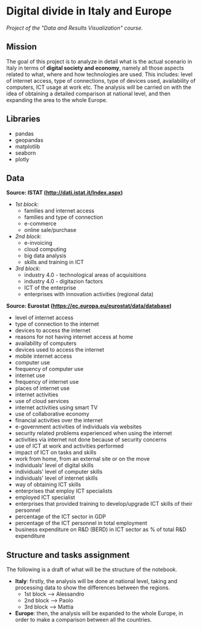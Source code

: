 # Digital divide in Italy and Europe
*Project of the "Data and Results Visualization" course.*

## Mission
The goal of this project is to analyze in detail what is the actual scenario in Italy in terms of **digital society and economy**, namely all those aspects related to what, where and how technologies are used. This includes: level of internet access, type of connections, type of devices used, availability of computers, ICT usage at work etc. The analysis will be carried on with the idea of obtaining a detailed comparison at national level, and then expanding the area to the whole Europe.

## Libraries
- pandas
 - geopandas
 - matplotlib
 - seaborn
 - plotly

## Data

**Source: ISTAT (http://dati.istat.it/Index.aspx)**
- *1st block*:
    - families and internet access
    - families and type of connection
    - e-commerce
    - online sale/purchase
- *2nd block*:
    - e-invoicing
    - cloud computing
    - big data analysis
    - skills and training in ICT
- *3rd block*:
    - industry 4.0 - technological areas of acquisitions
    - industry 4.0 - digitazion factors
    - ICT of the enterprise
    - enterprises with innovation activities (regional data)

**Source: Eurostat (https://ec.europa.eu/eurostat/data/database)**
- level of internet access
- type of connection to the internet
- devices to access the internet
- reasons for not having internet access at home
- availability of computers
- devices used to access the internet
- mobile internet access
- computer use
- frequency of computer use
- internet use
- frequency of internet use
- places of internet use
- internet activities
- use of cloud services
- internet activities using smart TV
- use of collaborative economy
- financial activities over the internet
- e-government activities of individuals via websites
- security related problems experienced when using the internet
- activities via internet not done because of security concerns
- use of ICT at work and activities performed
- impact of ICT on tasks and skills
- work from home, from an external site or on the move
- individuals' level of digital skills
- individuals' level of computer skills
- individuals' level of internet skills
- way of obtaining ICT skills
- enterprises that employ ICT specialists
- employed ICT specialist
- enterprises that provided training to develop/upgrade ICT skills of their personnel
- percentage of the ICT sector in GDP
- percentage of the ICT personnel in total employment
- business expenditure on R&D (BERD) in ICT sector as % of total R&D expenditure

## Structure and tasks assignment
The following is a draft of what will be the structure of the notebook.

- **Italy**: firstly, the analysis will be done at national level, taking and processing data to show the differences between the regions.
    - 1st block --> Alessandro
    - 2nd block --> Paolo
    - 3rd block --> Mattia
- **Europe**: then, the analysis will be expanded to the whole Europe, in order to make a comparison between all the countries.